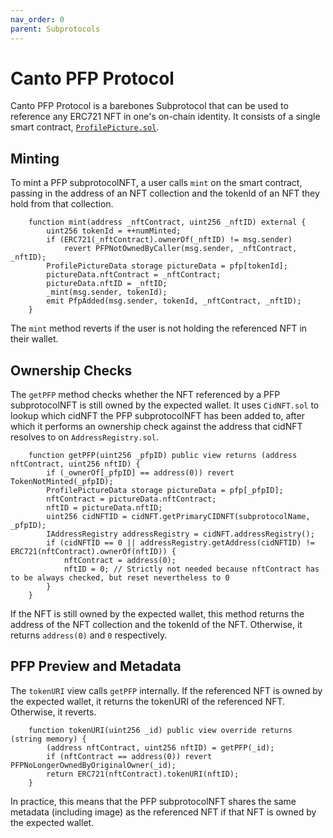 ```yaml
---
nav_order: 0
parent: Subprotocols
---
```


# Canto PFP Protocol

Canto PFP Protocol is a barebones Subprotocol that can be used to reference any ERC721 NFT in one's on-chain identity. It consists of a single smart contract, [`ProfilePicture.sol`](https://github.com/mkt-market/canto-pfp-protocol/blob/master/src/ProfilePicture.sol).

## Minting

To mint a PFP subprotocolNFT, a user calls `mint` on the smart contract, passing in the address of an NFT collection and the tokenId of an NFT they hold from that collection.

```solidity
    function mint(address _nftContract, uint256 _nftID) external {
        uint256 tokenId = ++numMinted;
        if (ERC721(_nftContract).ownerOf(_nftID) != msg.sender)
            revert PFPNotOwnedByCaller(msg.sender, _nftContract, _nftID);
        ProfilePictureData storage pictureData = pfp[tokenId];
        pictureData.nftContract = _nftContract;
        pictureData.nftID = _nftID;
        _mint(msg.sender, tokenId);
        emit PfpAdded(msg.sender, tokenId, _nftContract, _nftID);
    }
```

The `mint` method reverts if the user is not holding the referenced NFT in their wallet.

## Ownership Checks

The `getPFP` method checks whether the NFT referenced by a PFP subprotocolNFT is still owned by the expected wallet. It uses `CidNFT.sol` to lookup which cidNFT the PFP subprotocolNFT has been added to, after which it performs an ownership check against the address that cidNFT resolves to on `AddressRegistry.sol`.

```solidity
    function getPFP(uint256 _pfpID) public view returns (address nftContract, uint256 nftID) {
        if (_ownerOf[_pfpID] == address(0)) revert TokenNotMinted(_pfpID);
        ProfilePictureData storage pictureData = pfp[_pfpID];
        nftContract = pictureData.nftContract;
        nftID = pictureData.nftID;
        uint256 cidNFTID = cidNFT.getPrimaryCIDNFT(subprotocolName, _pfpID);
        IAddressRegistry addressRegistry = cidNFT.addressRegistry();
        if (cidNFTID == 0 || addressRegistry.getAddress(cidNFTID) != ERC721(nftContract).ownerOf(nftID)) {
            nftContract = address(0);
            nftID = 0; // Strictly not needed because nftContract has to be always checked, but reset nevertheless to 0
        }
    }
```

If the NFT is still owned by the expected wallet, this method returns the address of the NFT collection and the tokenId of the NFT. Otherwise, it returns `address(0)` and `0` respectively.

## PFP Preview and Metadata

The `tokenURI` view calls `getPFP` internally. If the referenced NFT is owned by the expected wallet, it returns the tokenURI of the referenced NFT. Otherwise, it reverts.

```solidity
    function tokenURI(uint256 _id) public view override returns (string memory) {
        (address nftContract, uint256 nftID) = getPFP(_id);
        if (nftContract == address(0)) revert PFPNoLongerOwnedByOriginalOwner(_id);
        return ERC721(nftContract).tokenURI(nftID);
    }
```

In practice, this means that the PFP subprotocolNFT shares the same metadata (including image) as the referenced NFT if that NFT is owned by the expected wallet.